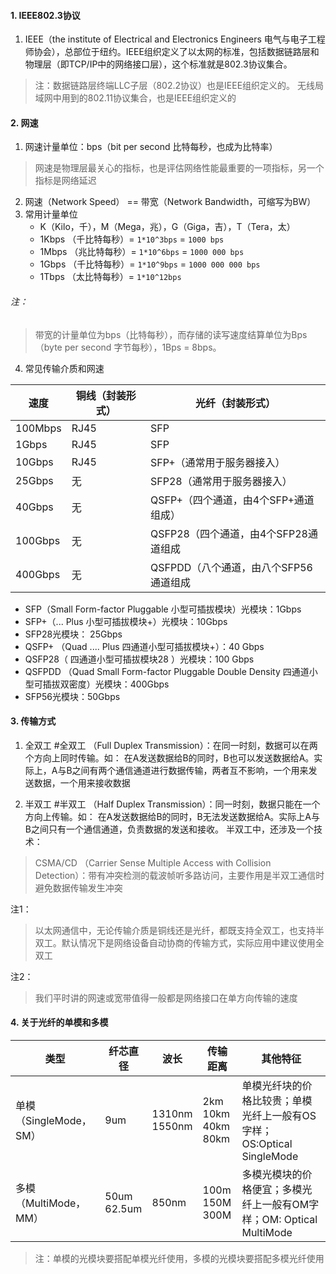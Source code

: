 #### 1. IEEE802.3协议
1. IEEE（the institute of Electrical and Electronics Engineers 电气与电子工程师协会），总部位于纽约。IEEE组织定义了以太网的标准，包括数据链路层和物理层（即TCP/IP中的网络接口层），这个标准就是802.3协议集合。
>注：数据链路层终端LLC子层（802.2协议）也是IEEE组织定义的。
>无线局域网中用到的802.11协议集合，也是IEEE组织定义的


#### 2. 网速
1. 网速计量单位：bps（bit per second 比特每秒，也成为比特率）
>网速是物理层最关心的指标，也是评估网络性能最重要的一项指标，另一个指标是网络延迟

2. 网速（Network Speed） == 带宽（Network Bandwidth，可缩写为BW）
3. 常用计量单位
	- K（Kilo，千），M（Mega，兆），G（Giga，吉），T（Tera，太）
	- 1Kbps （千比特每秒）= `1*10^3bps` = `1000 bps`
	- 1Mbps （兆比特每秒）= `1*10^6bps` = `1000 000 bps`
	- 1Gbps （千比特每秒）= `1*10^9bps` = `1000 000 000 bps`
	- 1Tbps （太比特每秒）= `1*10^12bps`
###### 注：
>带宽的计量单位为bps（比特每秒），而存储的读写速度结算单位为Bps（byte per second 字节每秒），1Bps = 8bps。

4. 常见传输介质和网速

| 速度 | 铜线（封装形式） | 光纤（封装形式） | 
| -------- | -------- | -------- |
| 100Mbps| RJ45 | SFP |
| 1Gbps | RJ45 | SFP |
| 10Gbps | RJ45 | SFP+（通常用于服务器接入） |
| 25Gbps | 无 | SFP28（通常用于服务器接入） |
| 40Gbps | 无 | QSFP+（四个通道，由4个SFP+通道组成） |
| 100Gbps| 无 | QSFP28（四个通道，由4个SFP28通道组成 |
| 400Gbps| 无 | QSFPDD（八个通道，由八个SFP56通道组成 |
- SFP（Small Form-factor Pluggable 小型可插拔模块）光模块：1Gbps
- SFP+（... Plus 小型可插拔模块+）光模块：10Gbps
- SFP28光模块： 25Gbps
- QSFP+ （Quad .... Plus 四通道小型可插拔模块+）：40 Gbps
- QSFP28（ 四通道小型可插拔模块28 ）光模块：100 Gbps
- QSFPDD （Quad Small Form-factor Pluggable Double Density 四通道小型可插拔双密度）光模块：400Gbps
- SFP56光模块：50Gbps

#### 3. 传输方式
1. 全双工 #全双工 （Full Duplex Transmission）：在同一时刻，数据可以在两个方向上同时传输。如： 在A发送数据给B的同时，B也可以发送数据给A。实际上，A与B之间有两个通信通道进行数据传输，两者互不影响，一个用来发送数据，一个用来接收数据 

2. 半双工 #半双工 （Half Duplex Transmission）：同一时刻，数据只能在一个方向上传输。如： 在A发送数据给B的同时，B无法发送数据给A。实际上A与B之间只有一个通信通道，负责数据的发送和接收。
半双工中，还涉及一个技术：
>CSMA/CD （Carrier Sense Multiple Access with Collision Detection）：带有冲突检测的载波帧听多路访问，主要作用是半双工通信时避免数据传输发生冲突

注1：
>以太网通信中，无论传输介质是铜线还是光纤，都既支持全双工，也支持半双工。默认情况下是网络设备自动协商的传输方式，实际应用中建议使用全双工

注2：
>我们平时讲的网速或宽带值得一般都是网络接口在单方向传输的速度

 
#### 4. 关于光纤的单模和多模
| 类型 | 纤芯直径 | 波长 | 传输距离 | 其他特征 |
| - | - | - | - | - | 
| 单模（SingleMode，SM）| 9um | 1310nm<br>1550nm | 2km<br>10km<br>40km<br>80km | 单模光纤块的价格比较贵；单模光纤上一般有OS字样；OS:Optical SingleMode|
|多模（MultiMode，MM）| 50um<br> 62.5um | 850nm | 100m<br>150M<br>300M | 多模光模块的价格便宜；多模光纤上一般有OM字样；OM: Optical MultiMode |
>注：单模的光模块要搭配单模光纤使用，多模的光模块要搭配多模光纤使用





